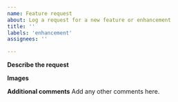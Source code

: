 ```yaml
---
name: Feature request
about: Log a request for a new feature or enhancement
title: ''
labels: 'enhancement'
assignees: ''

---
```


**Describe the request**
<!-- A clear and concise description of your suggested enhancement, as well as some basic rationale to allow us to balance the effort/reward for the work, if possible. -->

**Images**
<!-- If applicable (but not required), add diagrams or wireframes to help explain your request if it is UI/UX related. -->

**Additional comments**
Add any other comments here.
